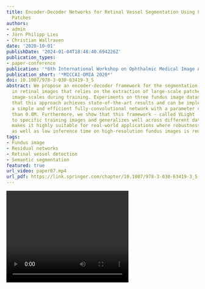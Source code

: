 ```yaml
---
title: Encoder-Decoder Networks for Retinal Vessel Segmentation Using Large Multi-scale
  Patches
authors:
- admin
- Jörn Philipp Lies
- Christian Wallraven
date: '2020-10-01'
publishDate: '2024-01-04T18:48:40.694226Z'
publication_types:
- paper-conference
publication: '*6th International Workshop on Ophthalmic Medical Image Analysis, OMIA 2020, held in conjunction with 23rd International Conference on Medical Imaging and Computer-Assisted Intervention, MICCAI 2020*'
publication_short: '*MICCAI-OMIA 2020*'
doi: 10.1007/978-3-030-63419-3_5
abstract: We propose an encoder-decoder framework for the segmentation of blood vessels
  in retinal images that relies on the extraction of large-scale patches at multiple
  image-scales during training. Experiments on three fundus image datasets demonstrate
  that this approach achieves state-of-the-art results and can be implemented using
  a simple and efficient fully-convolutional network with a parameter count of less
  than 0.8M. Furthermore, we show that this framework - called VLight - avoids overfitting
  to specific training images and generalizes well across different datasets, which
  makes it highly suitable for real-world applications where robustness, accuracy
  as well as low inference time on high-resolution fundus images is required.
tags:
- Fundus image
- Residual networks
- Retinal vessel detection
- Semantic segmentation
featured: true
url_video: paper07.mp4
url_pdf: https://link.springer.com/chapter/10.1007/978-3-030-63419-3_5
---
```


<video width="320" height="240" controls>
  <source src="paper07.mp4" type="video/mp4">
</video>

